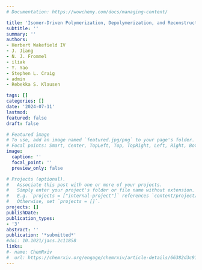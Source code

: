 ```yaml
---
# Documentation: https://wowchemy.com/docs/managing-content/

title: 'Isomer-Driven Polymerization, Depolymerization, and Reconstruction' 
subtitle: ''
summary: ''
authors:
- Herbert Wakefield IV
- J. Jiang
- N. J. Frommel
- iliak
- Y. Yao
- Stephen L. Craig
- admin
- Rebekka S. Klausen

tags: []
categories: []
date: '2024-07-11'
lastmod: 
featured: false
draft: false

# Featured image
# To use, add an image named `featured.jpg/png` to your page's folder.
# Focal points: Smart, Center, TopLeft, Top, TopRight, Left, Right, BottomLeft, Bottom, BottomRight.
image:
  caption: ''
  focal_point: ''
  preview_only: false

# Projects (optional).
#   Associate this post with one or more of your projects.
#   Simply enter your project's folder or file name without extension.
#   E.g. `projects = ["internal-project"]` references `content/project/deep-learning/index.md`.
#   Otherwise, set `projects = []`.
projects: []
publishDate: 
publication_types:
- '3'
abstract: ''
publication: '*submitted*'
#doi: 10.1021/jacs.2c11858
links:
#- name: ChemRxiv
#  url: https://chemrxiv.org/engage/chemrxiv/article-details/66382d3c91aefa6ce1408a72
---
```

